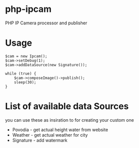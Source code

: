 # php-ipcam
PHP IP Camera processor and publisher

# Usage
```
$cam = new Ipcam();
$cam->setDebug(1);
$cam->addDataSource(new Signature());

while (true) {
	$cam->composeImage()->publish();
	sleep(30);
}
```

# List of available data Sources
you can use these as insiration to for creating your custom one

* Povodia - get actual height water from website
* Weather - get actual weather for city
* Signature - add watermark
